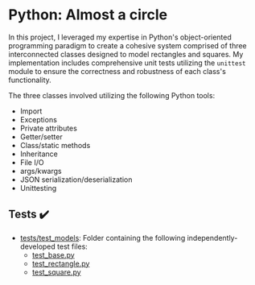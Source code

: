 # Python: Almost a circle


In this project, I leveraged my expertise in Python's object-oriented programming paradigm to create a cohesive system comprised of three interconnected classes designed to model rectangles and squares. My implementation includes comprehensive unit tests utilizing the `unittest` module to ensure the correctness and robustness of each class's functionality.

The three classes involved utilizing the following Python tools:
- Import
- Exceptions
- Private attributes
- Getter/setter
- Class/static methods
- Inheritance
- File I/O
- args/kwargs
- JSON serialization/deserialization
- Unittesting

## Tests ✔️
- [tests/test_models](tests/test_models): Folder containing the following independently-developed test files:
  - [test_base.py](tests/test_models/test_base.py)
  - [test_rectangle.py](tests/test_models/test_rectangle.py)
  - [test_square.py](tests/test_models/test_square.py)
